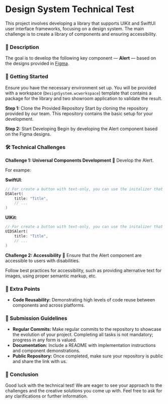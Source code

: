 # Design System Technical Test

This project involves developing a library that supports UIKit and SwiftUI user interface frameworks, focusing on a design system. The main challenge is to create a library of components and ensuring accessibility.

### **📖 Description**

The goal is to develop the following key component — **Alert** — based on the designs provided in [Figma](https://www.figma.com/file/K6wOCDyoNqSa8qMAuTXtAr/Starter-Design-System-(Community)?type=design&node-id=0-1&mode=design&t=hvZcPmpp5cXFApGy-0).

### **🚀 Getting Started**

Ensure you have the necessary environment set up. You will be provided with a workspace (`DesignSystem.wcworkspace`) template that contains a package for the library and two showroom application to validate the result.

**Step 1:** Clone the Provided Repository
Start by cloning the repository provided by our team. This repository contains the basic setup for your development.

**Step 2:** Start Developing
Begin by developing the Alert component based on the Figma designs. 

### **🛠 Technical Challenges**

**Challenge 1: Universal Components Development**
📌 Develop the Alert.

For exampe:

**SwiftUI**:

```swift
// For create a button with text-only, you can use the initalizer that takes a title string.
DSAlert(
    title: "Title",
    // ...
)
```

**UIKit**:

```swift
// For create a button with text-only, you can use the initalizer that takes a title string.
UIDSAlert(
    title: "Title",
    // ...
)
```

**Challenge 2: Accessibility**
📌 Ensure that the Alert component are accessible to users with disabilities.

Follow best practices for accessibility, such as providing alternative text for images, using proper semantic markup, etc.

### **🌟 Extra Points**

- **Code Reusability:** Demonstrating high levels of code reuse between components and across platforms.

### **🌟 Submission Guidelines**

- **Regular Commits:** Make regular commits to the repository to showcase the evolution of your project. Completing all tasks is not mandatory; progress in any form is valued.
- **Documentation:** Include a README with implementation instructions and component demonstrations.
- **Public Repository:** Once completed, make sure your repository is public and share the link with us.

### **🙌 Conclusion**

Good luck with the technical test! We are eager to see your approach to the challenges and the creative solutions you come up with. Feel free to ask for any clarifications or further information.
